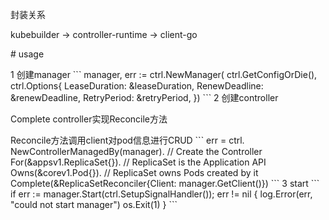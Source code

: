 封装关系

kubebuilder -> controller-runtime -> client-go

\# usage

1 创建manager
\`\`\`
manager, err := ctrl.NewManager(
 ctrl.GetConfigOrDie(),
 ctrl.Options{
 LeaseDuration: &leaseDuration,
 RenewDeadline: &renewDeadline,
 RetryPeriod: &retryPeriod,
 })
\`\`\`
2 创建controller

Complete controller实现Reconcile方法

Reconcile方法调用client对pod信息进行CRUD
\`\`\`
err = ctrl.
 NewControllerManagedBy(manager). // Create the Controller
 For(&appsv1.ReplicaSet{}). // ReplicaSet is the Application API
 Owns(&corev1.Pod{}). // ReplicaSet owns Pods created by it
 Complete(&ReplicaSetReconciler{Client: manager.GetClient()})
\`\`\`
3 start
\`\`\`
if err := manager.Start(ctrl.SetupSignalHandler()); err != nil {
 log.Error(err, "could not start manager")
 os.Exit(1)
 }
\`\`\`